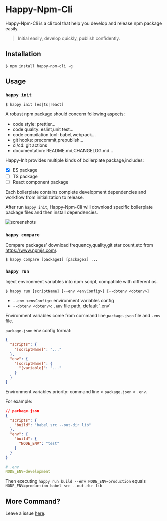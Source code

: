 # Happy-Npm-Cli

Happy-Npm-Cli is a cli tool that help you develop and release npm package easily.

> Initial easily, develop quickly, publish confidently.

## Installation

```shell
$ npm install happy-npm-cli -g
```

## Usage

### `happy init`

```shell
$ happy init [es|ts|react]
```

A robust npm package should concern following aspects:

- code style: prettier...
- code quality: eslint,unit test...
- code compilation tool: babel,webpack...
- git hooks: precommit,prepublish...
- ci/cd: git actions
- documentation: README.md,CHANGELOG.md...

Happy-Init provides multiple kinds of boilerplate package,includes:

- [x] ES package
- [ ] TS package
- [ ] React component package

Each boilerplate contains complete development dependencies and workflow from initialization to release.

After run `happy init`, Happy-Npm-Cli will download specific boilerplate package files and then install dependencies.

![screenshots](https://github.com/buyan302/happy-init/blob/main/init.gif)

### `happy compare`

Compare packages' download frequency,quality,git star count,etc from https://www.npmjs.com/.

```shell
$ happy compare [package1] [package2] ...
```

### `happy run`

Inject environment variables into npm script, compatible with different os.

```shell
$ happy run [scriptName] [--env <envConfig>] [--dotenv <dotenv>]
```

- `--env <envConfig>`: environment variables config
- `--dotenv <dotenv>`: `.env` file path, default `.env'

Environment variables come from command line,`package.json` file and `.env` file.

`package.json` env config format:

```json
{
  "scripts": {
    "[scriptName]": "..."
  },
  "env": {
    "[scriptName]": {
      "[variable]": "..."
    }
  }
}
```

Environment variables priority: command line > `package.json` > `.env`.

For example:

```json
// package.json
{
  "scripts": {
    "build": "babel src --out-dir lib"
  },
  "env": {
    "build": {
      "NODE_ENV": "test"
    }
  }
}
```

```yml
# .env
NODE_ENV=development
```

Then executing `happy run build --env NODE_ENV=production` equals `NODE_ENV=production babel src --out-dir lib`

## More Command?

Leave a issue [here](https://github.com/buyan302/happy-init/issues).
